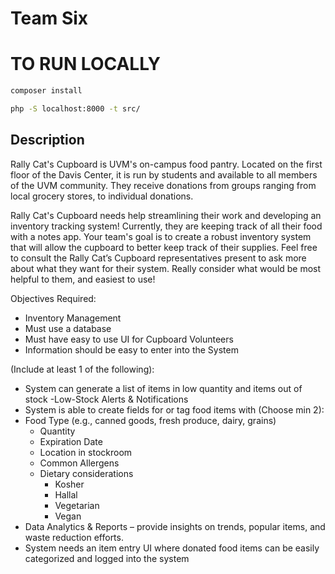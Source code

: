 # Team Six

# TO RUN LOCALLY
```bash
composer install
```

```bash
php -S localhost:8000 -t src/
```


## Description

Rally Cat's Cupboard is UVM's on-campus food pantry. Located on the first floor of the Davis Center, it is run by students and available to all members of the UVM community. They receive donations from groups ranging from local grocery stores, to individual donations. 

Rally Cat's Cupboard needs help streamlining their work and developing an inventory tracking system! Currently, they are keeping track of all their food with a notes app. Your team's goal is to create a robust inventory system that will allow the cupboard to better keep track of their supplies. Feel free to consult the Rally Cat’s Cupboard representatives present to ask more about what they want for their system. Really consider what would be most helpful to them, and easiest to use!

Objectives
Required: 
- Inventory Management
- Must use a database 
- Must have easy to use UI for Cupboard Volunteers
- Information should be easy to enter into the System

(Include at least 1 of the following):
- System can generate a list of items in low quantity and items out of stock
-Low-Stock Alerts & Notifications
- System is able to create fields for or tag food items with (Choose min 2):
- Food Type  (e.g., canned goods, fresh produce, dairy, grains)
    - Quantity
    - Expiration Date
    - Location in stockroom
    - Common Allergens
    - Dietary considerations
        - Kosher
        - Hallal
        - Vegetarian
        - Vegan
- Data Analytics & Reports – provide insights on trends, popular items, and waste reduction efforts.
- System needs an item entry UI where donated food items can be easily categorized and logged into the system 
